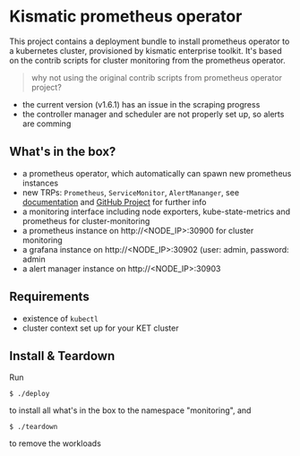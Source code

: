 # Kismatic prometheus operator

This project contains a deployment bundle to install prometheus operator to a kubernetes cluster, provisioned by kismatic enterprise toolkit. It's based on the contrib scripts for cluster monitoring from the prometheus operator.

> why not using the original contrib scripts from prometheus operator project?

* the current version (v1.6.1) has an issue in the scraping progress
* the controller manager and scheduler are not properly set up, so alerts are comming

## What's in the box?

* a prometheus operator, which automatically can spawn new prometheus instances
* new TRPs: `Prometheus`, `ServiceMonitor`, `AlertMananger`, see [documentation](https://coreos.com/operators/prometheus/docs/latest) and [GitHub Project](https://github.com/coreos/prometheus-operator/) for further info
* a monitoring interface including node exporters, kube-state-metrics and prometheus for cluster-monitoring
* a prometheus instance on http://<NODE_IP>:30900 for cluster monitoring
* a grafana instance on http://<NODE_IP>:30902 (user: admin, password: admin
* a alert manager instance on http://<NODE_IP>:30903

## Requirements

* existence of `kubectl`
* cluster context set up for your KET cluster

## Install & Teardown

Run

```
$ ./deploy
```

to install all what's in the box to the namespace "monitoring", and 

```
$ ./teardown
```
to remove the workloads
